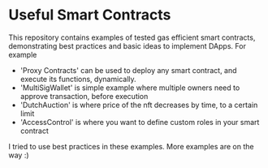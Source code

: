 # Useful Smart Contracts

This repository contains examples of tested gas efficient smart contracts, demonstrating best practices and
basic ideas to implement DApps. For example 

- 'Proxy Contracts' can be used to deploy any smart contract, and execute its functions, dynamically.
- 'MultiSigWallet' is simple example where multiple owners need to approve transaction, before execution
- 'DutchAuction' is where price of the nft decreases by time, to a certain limit
- 'AccessControl' is where you want to define custom roles in your smart contract


I tried to use best practices in these examples. More examples are on the way :)